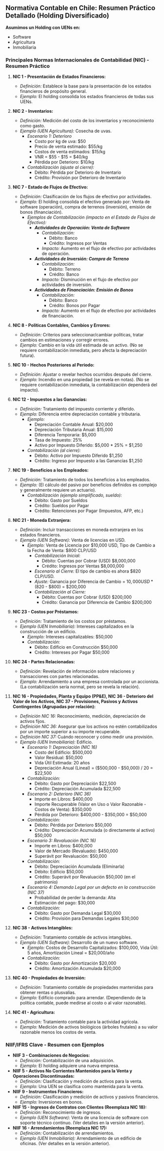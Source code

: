 ## Normativa Contable en Chile: Resumen Práctico Detallado (Holding Diversificado)

**Asumimos un Holding con UENs en:**

*   Software
*   Agricultura
*   Inmobiliaria

### **Principales Normas Internacionales de Contabilidad (NIC) - Resumen Práctico**

1.  **NIC 1 - Presentación de Estados Financieros:**
    *   *Definición:* Establece la base para la presentación de los estados financieros de propósito general.
    *   *Ejemplo:* El holding consolida los estados financieros de todas sus UENs.

2.  **NIC 2 - Inventarios:**
    *   *Definición:* Medición del costo de los inventarios y reconocimiento como gasto.
    *   *Ejemplo (UEN Agricultura):* Cosecha de uvas.
        *   *Escenario 1: Deterioro*
            *   Costo por kg de uva: $50
            *   Precio de venta estimado: $55/kg
            *   Costos de venta estimados: $15/kg
            *   VNR = $55 - $15 = $40/kg
            *   Pérdida por Deterioro: $10/kg
        *   *Contabilización (ajuste al cierre):*
            *   Débito: Pérdida por Deterioro de Inventario
            *   Crédito: Provisión por Deterioro de Inventario

3.  **NIC 7 - Estado de Flujos de Efectivo:**
    *   *Definición:* Clasificación de los flujos de efectivo por actividades.
    *   *Ejemplo:* El holding consolida el efectivo generado por: Venta de software (operación), compra de terrenos (inversión), emisión de bonos (financiación).
        *   *Ejemplos de Contabilización (impacto en el Estado de Flujos de Efectivo):*
            *   ***Actividades de Operación: Venta de Software***
                *   *Contabilización:*
                    *   Débito: Banco
                    *   Crédito: Ingresos por Ventas
                *   *Impacto:* Aumento en el flujo de efectivo por actividades de operación.
            *   ***Actividades de Inversión: Compra de Terreno***
                *   *Contabilización:*
                    *   Débito: Terreno
                    *   Crédito: Banco
                *   *Impacto:* Disminución en el flujo de efectivo por actividades de inversión.
            *   ***Actividades de Financiación: Emisión de Bonos***
                *   *Contabilización:*
                    *   Débito: Banco
                    *   Crédito: Bonos por Pagar
                *   *Impacto:* Aumento en el flujo de efectivo por actividades de financiación.

4.  **NIC 8 - Políticas Contables, Cambios y Errores:**
    *   *Definición:* Criterios para seleccionar/cambiar políticas, tratar cambios en estimaciones y corregir errores.
    *   *Ejemplo:* Cambio en la vida útil estimada de un activo. (No se requiere contabilización inmediata, pero afecta la depreciación futura).

5.  **NIC 10 - Hechos Posteriores al Periodo:**
    *   *Definición:* Ajustar o revelar hechos ocurridos después del cierre.
    *   *Ejemplo:* Incendio en una propiedad (se revela en notas). (No se requiere contabilización inmediata, la contabilización dependerá del impacto).

6.  **NIC 12 - Impuestos a las Ganancias:**
    *   *Definición:* Tratamiento del impuesto corriente y diferido.
    *   *Ejemplo:* Diferencia entre depreciación contable y tributaria.
        *   *Ejemplo:*
            *   Depreciación Contable Anual: $20,000
            *   Depreciación Tributaria Anual: $15,000
            *   Diferencia Temporaria: $5,000
            *   Tasa de Impuesto: 25%
            *   Activo por Impuesto Diferido: $5,000 * 25% = $1,250
        *   *Contabilización (al cierre):*
            *   Débito: Activo por Impuesto Diferido $1,250
            *   Crédito: Ingreso por Impuesto a las Ganancias $1,250

7.  **NIC 19 - Beneficios a los Empleados:**
    *   *Definición:* Tratamiento de todos los beneficios a los empleados.
    *   *Ejemplo:* (El cálculo del pasivo por beneficios definidos es complejo y generalmente requiere un actuario).
        *   *Contabilización (ejemplo simplificado, sueldo):*
            *   Débito: Gasto por Sueldos
            *   Crédito: Sueldos por Pagar
            *   Crédito: Retenciones por Pagar (Impuestos, AFP, etc.)

8.  **NIC 21 - Moneda Extranjera:**
    *   *Definición:* Incluir transacciones en moneda extranjera en los estados financieros.
    *   *Ejemplo (UEN Software):* Venta de licencias en USD.
        *   *Ejemplo:* Venta de Licencia por $10,000 USD, Tipo de Cambio a la Fecha de Venta: $800 CLP/USD
            *   *Contabilización Inicial:*
                *   Débito: Cuentas por Cobrar (USD) $8,000,000
                *   Crédito: Ingresos por Ventas $8,000,000
            *   *Escenario al Cierre:* El tipo de cambio es ahora $820 CLP/USD.
            *   *Ajuste:* Ganancia por Diferencia de Cambio = $10,000 USD * ($820 - $800) = $200,000
            *   *Contabilización al Cierre:*
                *   Débito: Cuentas por Cobrar (USD) $200,000
                *   Crédito: Ganancia por Diferencia de Cambio $200,000

9.  **NIC 23 - Costos por Préstamos:**
    *   *Definición:* Tratamiento de los costos por préstamos.
    *   *Ejemplo (UEN Inmobiliaria):* Intereses capitalizados en la construcción de un edificio.
        *   *Ejemplo:* Intereses capitalizables: $50,000
        *   *Contabilización:*
            *   Débito: Edificio en Construcción $50,000
            *   Crédito: Intereses por Pagar $50,000

10. **NIC 24 - Partes Relacionadas:**
    *   *Definición:* Revelación de información sobre relaciones y transacciones con partes relacionadas.
    *   *Ejemplo:* Arrendamiento a una empresa controlada por un accionista. (La contabilización sería normal, pero se revela la relación).

11. **NIC 16 - Propiedades, Planta y Equipo (PP&E), NIC 36 - Deterioro del Valor de los Activos, NIC 37 - Provisiones, Pasivos y Activos Contingentes (Agrupadas por relación):**
    *   *Definición NIC 16:* Reconocimiento, medición, depreciación de activos fijos.
    *   *Definición NIC 36:* Asegurar que los activos no estén contabilizados por un importe superior a su importe recuperable.
    *   *Definición NIC 37:* Cuándo reconocer y cómo medir una provisión.
    *   *Ejemplo (UEN Inmobiliaria):* Edificio.
        *   *Escenario 1: Depreciación (NIC 16)*
            *   Costo del Edificio: $500,000
            *   Valor Residual: $50,000
            *   Vida Útil Estimada: 20 años
            *   Depreciación Anual (Lineal) = ($500,000 - $50,000) / 20 = $22,500
        *   *Contabilización:*
            *   Débito: Gasto por Depreciación $22,500
            *   Crédito: Depreciación Acumulada $22,500
        *   *Escenario 2: Deterioro (NIC 36)*
            *   Importe en Libros: $400,000
            *   Importe Recuperable (Valor en Uso o Valor Razonable - Costos de Venta): $350,000
            *   Pérdida por Deterioro: $400,000 - $350,000 = $50,000
        *   *Contabilización:*
            *   Débito: Pérdida por Deterioro $50,000
            *   Crédito: Depreciación Acumulada (o directamente al activo) $50,000
        *   *Escenario 3: Revaluación (NIC 16)*
            *   Importe en Libros: $400,000
            *   Valor de Mercado (Revaluado): $450,000
            *   Superávit por Revaluación: $50,000
        *   *Contabilización:*
            *   Débito: Depreciación Acumulada (Eliminarla)
            *   Débito: Edificio $50,000
            *   Crédito: Superávit por Revaluación $50,000 (en el patrimonio)
        *   *Escenario 4: Demanda Legal por un defecto en la construcción (NIC 37)*
            *   Probabilidad de perder la demanda: Alta
            *   Estimación del pago: $30,000
        *   *Contabilización:*
            *   Débito: Gasto por Demanda Legal $30,000
            *   Crédito: Provisión para Demandas Legales $30,000

12. **NIC 38 - Activos Intangibles:**
    *   *Definición:* Tratamiento contable de activos intangibles.
    *   *Ejemplo (UEN Software):* Desarrollo de un nuevo software.
        *   *Ejemplo:* Costos de Desarrollo Capitalizados: $100,000, Vida Útil: 5 años, Amortización Lineal = $20,000/año
        *   *Contabilización:*
            *   Débito: Gasto por Amortización $20,000
            *   Crédito: Amortización Acumulada $20,000

13. **NIC 40 - Propiedades de Inversión:**
    *   *Definición:* Tratamiento contable de propiedades mantenidas para obtener rentas o plusvalías.
    *   *Ejemplo:* Edificio comprado para arrendar. (Dependiendo de la política contable, puede medirse al costo o al valor razonable).

14. **NIC 41 - Agricultura:**
    *   *Definición:* Tratamiento contable para la actividad agrícola.
    *   *Ejemplo:* Medición de activos biológicos (árboles frutales) a su valor razonable menos los costos de venta.

### **NIIF/IFRS Clave - Resumen con Ejemplos**

*   **NIIF 3 - Combinaciones de Negocios:**
    *   *Definición:* Contabilización de una adquisición.
    *   *Ejemplo:* El holding adquiere una nueva empresa.
*   **NIIF 5 - Activos No Corrientes Mantenidos para la Venta y Operaciones Discontinuadas:**
    *   *Definición:* Clasificación y medición de activos para la venta.
    *   *Ejemplo:* Una UEN se clasifica como mantenida para la venta.
*   **NIIF 9 - Instrumentos Financieros:**
    *   *Definición:* Clasificación y medición de activos y pasivos financieros.
    *   *Ejemplo:* Inversiones en bonos.
*   **NIIF 15 - Ingresos de Contratos con Clientes (Reemplaza NIC 18):**
    *   *Definición:* Reconocimiento de ingresos.
    *   *Ejemplo (UEN Software):* Venta de una licencia de software con soporte técnico continuo. (Ver detalles en la versión anterior).
*   **NIIF 16 - Arrendamientos (Reemplaza NIC 17):**
    *   *Definición:* Contabilización de arrendamientos.
    *   *Ejemplo (UEN Inmobiliaria):* Arrendamiento de un edificio de oficinas. (Ver detalles en la versión anterior).